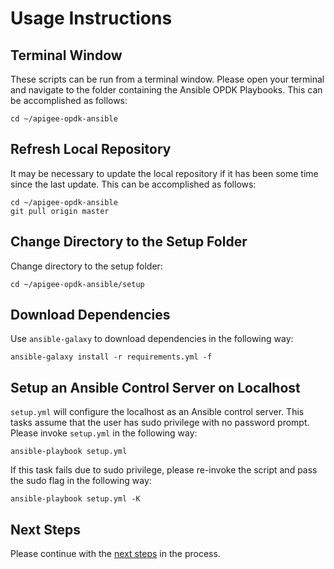 # Usage Instructions

## Terminal Window
These scripts can be run from a terminal window. Please open your terminal and navigate to the folder
containing the Ansible OPDK Playbooks. This can be accomplished as follows: 

    cd ~/apigee-opdk-ansible

## Refresh Local Repository
It may be necessary to update the local repository if it has been some time since the last update.
This can be accomplished as follows: 

    cd ~/apigee-opdk-ansible
    git pull origin master

## Change Directory to the Setup Folder
Change directory to the setup folder:

    cd ~/apigee-opdk-ansible/setup

## Download Dependencies
Use `ansible-galaxy` to download dependencies in the following way: 

    ansible-galaxy install -r requirements.yml -f

## Setup an Ansible Control Server on Localhost

`setup.yml` will configure the localhost as an Ansible control server. This tasks assume that the user has sudo privilege 
 with no password prompt. Please invoke `setup.yml` in the following way:
    
    ansible-playbook setup.yml

If this task fails due to sudo privilege, please re-invoke the script and pass the sudo flag in the following way: 

    ansible-playbook setup.yml -K
    

## Next Steps

Please continue with the [next steps](../README.md#quick-start-usage-overview) in the process.